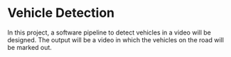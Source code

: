 # Vehicle Detection

In this project, a software pipeline to detect vehicles in a video will be designed. The output will be a video in which the vehicles on the road will be marked out.
